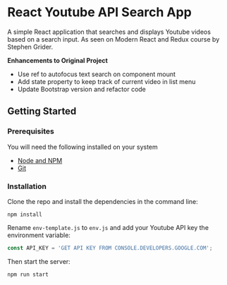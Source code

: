 

# React Youtube API Search App
A simple React application that searches and displays Youtube videos based on a search input. As seen on Modern React and Redux course by Stephen Grider.

**Enhancements to Original Project**
* Use ref to autofocus text search on component mount
* Add state property to keep track of current video in list menu
* Update Bootstrap version and refactor code

## Getting Started 

### Prerequisites

You will need the following installed on your system
* [Node and NPM](https://nodejs.org)
* [Git](https://git-scm.com/)

### Installation

Clone the repo and install the dependencies in the command line:
```
npm install
```
Rename `env-template.js` to `env.js` and add your Youtube API key the environment variable:
```javascript
const API_KEY = 'GET API KEY FROM CONSOLE.DEVELOPERS.GOOGLE.COM';
```
Then start the server:
```
npm run start
```